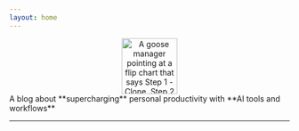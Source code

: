 ```yaml
---
layout: home
---
```

<div style="text-align: center;">
    <a href="{{ '/assets/images/cloning_the_goose.png' | relative_url }}">
        <img 
            src="{{ '/assets/images/cloning_the_goose.png' | relative_url }}"
            alt="A goose manager pointing at a flip chart that says Step 1 - Clone, Step 2 - ???, Step 3 - Profit, and a drawing of a pile of golden eggs underneath" 
            width="100" 
        />
    </a>
</div>
A blog about **supercharging** personal productivity with **AI tools and workflows**

---